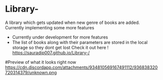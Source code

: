 # Library-
A library which gets updated when new genre of books are added. Currently implementing some more features
- Currently under development for more features
- The list of books along with their parameters are stored in the local storage so they dont get lost
Check it out here !
https://sauradip007.github.io/Library-/

#Preview of what it looks right now
https://cdn.discordapp.com/attachments/934810569167491112/936838320720314379/unknown.png
